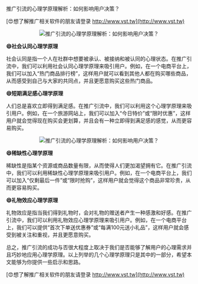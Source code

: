 推广引流的心理学原理解析：如何影响用户决策？

[😍想了解推广相关软件的朋友请登录 http://www.vst.tw](http://www.vst.tw)

 <center><img src="https://vst.tw/MP4/tuiguang/png/5.png" alt="推广引流的心理学原理解析：如何影响用户决策？"></center>

**😄社会认同心理学原理**

社会认同是指一个人在社群中想要被承认、被接纳和被认同的心理状态。在推广引流中，我们可以利用社会认同心理学原理来吸引用户。例如，在一个电商平台上，我们可以加入“热门商品排行榜”，这样用户就可以看到其他人都在购买哪些商品，从而感受到自己与大家的共同点，并且更愿意购买这些热门商品。

**😄短期满足感心理学原理**

人们总是喜欢立即得到满足感。在推广引流中，我们可以利用这个心理学原理来吸引用户。例如，在一个旅游网站上，我们可以加入“今日特价”或“限时优惠”，这样用户就会觉得现在购买会更划算，并且会有一种立即得到满足感的感觉，从而更容易购买。

 <center><img src="https://vst.tw/MP4/tuiguang/png/1.png" alt="推广引流的心理学原理解析：如何影响用户决策？"></center>

**😄稀缺性心理学原理**

稀缺性是指某个资源或商品数量有限，从而使得人们更加渴望拥有它。在推广引流中，我们可以利用稀缺性心理学原理来吸引用户。例如，在一个电商平台上，我们可以加入“仅剩最后一件”或“限时抢购”，这样用户就会觉得这个商品非常珍贵，从而更容易购买。

**😄礼物效应心理学原理**

礼物效应是指当我们得到礼物时，会对礼物的赠送者产生一种感激和好感。在推广引流中，我们可以利用礼物效应心理学原理来吸引用户。例如，在一个电商平台上，我们可以提供“首次下单送优惠券”或“每满100元送小礼品”，这样用户就会感受到被关注和重视，并且更愿意购买。

总之，推广引流的成功与否很大程度上取决于我们是否能够了解用户的心理需求并且巧妙地应用心理学原理。以上列举的几个心理学原理只是其中的一部分，希望本文能够为你提供一些启示和思路。

[😍想了解推广相关软件的朋友请登录 http://www.vst.tw](http://www.vst.tw)



